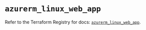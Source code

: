 # `azurerm_linux_web_app`

Refer to the Terraform Registry for docs: [`azurerm_linux_web_app`](https://registry.terraform.io/providers/hashicorp/azurerm/4.19.0/docs/resources/linux_web_app).
